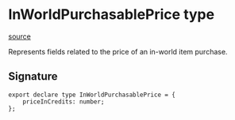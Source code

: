 # InWorldPurchasablePrice type

[source](https://developers.meta.com/horizon-worlds/reference/2.0.0/core_inworldpurchasableprice)

Represents fields related to the price of an in-world item purchase.

## Signature

```
export declare type InWorldPurchasablePrice = {
    priceInCredits: number;
};
```